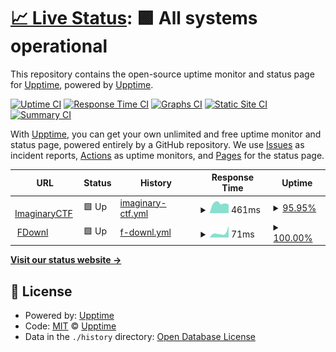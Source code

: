 # [📈 Live Status](https://uptime.headadvertiserperson.ml): <!--live status--> **🟩 All systems operational**

This repository contains the open-source uptime monitor and status page for [Upptime](https://upptime.js.org), powered by [Upptime](https://github.com/upptime/upptime).

[![Uptime CI](https://github.com/Matthew-Imaginary/ictf-uptime/workflows/Uptime%20CI/badge.svg)](https://github.com/Matthew-Imaginary/ictf-uptime/actions?query=workflow%3A%22Uptime+CI%22)
[![Response Time CI](https://github.com/Matthew-Imaginary/ictf-uptime/workflows/Response%20Time%20CI/badge.svg)](https://github.com/Matthew-Imaginary/ictf-uptime/actions?query=workflow%3A%22Response+Time+CI%22)
[![Graphs CI](https://github.com/Matthew-Imaginary/ictf-uptime/workflows/Graphs%20CI/badge.svg)](https://github.com/Matthew-Imaginary/ictf-uptime/actions?query=workflow%3A%22Graphs+CI%22)
[![Static Site CI](https://github.com/Matthew-Imaginary/ictf-uptime/workflows/Static%20Site%20CI/badge.svg)](https://github.com/Matthew-Imaginary/ictf-uptime/actions?query=workflow%3A%22Static+Site+CI%22)
[![Summary CI](https://github.com/Matthew-Imaginary/ictf-uptime/workflows/Summary%20CI/badge.svg)](https://github.com/Matthew-Imaginary/ictf-uptime/actions?query=workflow%3A%22Summary+CI%22)

With [Upptime](https://upptime.js.org), you can get your own unlimited and free uptime monitor and status page, powered entirely by a GitHub repository. We use [Issues](https://github.com/upptime/upptime/issues) as incident reports, [Actions](https://github.com/Matthew-Imaginary/ictf-uptime/actions) as uptime monitors, and [Pages](https://upptime.github.io/upptime) for the status page.

<!--start: status pages-->
<!-- This summary is generated by Upptime (https://github.com/upptime/upptime) -->
<!-- Do not edit this manually, your changes will be overwritten -->
<!-- prettier-ignore -->
| URL | Status | History | Response Time | Uptime |
| --- | ------ | ------- | ------------- | ------ |
| <img alt="" src="https://imaginaryctf.org/img/logo.png" height="13"> [ImaginaryCTF](https://imaginaryctf.org) | 🟩 Up | [imaginary-ctf.yml](https://github.com/Matthew-Imaginary/ictf-uptime/commits/HEAD/history/imaginary-ctf.yml) | <details><summary><img alt="Response time graph" src="./graphs/imaginary-ctf/response-time-week.png" height="20"> 461ms</summary><br><a href="https://uptime.headadvertiserperson.ml/history/imaginary-ctf"><img alt="Response time 348" src="https://img.shields.io/endpoint?url=https%3A%2F%2Fraw.githubusercontent.com%2FMatthew-Imaginary%2Fictf-uptime%2FHEAD%2Fapi%2Fimaginary-ctf%2Fresponse-time.json"></a><br><a href="https://uptime.headadvertiserperson.ml/history/imaginary-ctf"><img alt="24-hour response time 392" src="https://img.shields.io/endpoint?url=https%3A%2F%2Fraw.githubusercontent.com%2FMatthew-Imaginary%2Fictf-uptime%2FHEAD%2Fapi%2Fimaginary-ctf%2Fresponse-time-day.json"></a><br><a href="https://uptime.headadvertiserperson.ml/history/imaginary-ctf"><img alt="7-day response time 461" src="https://img.shields.io/endpoint?url=https%3A%2F%2Fraw.githubusercontent.com%2FMatthew-Imaginary%2Fictf-uptime%2FHEAD%2Fapi%2Fimaginary-ctf%2Fresponse-time-week.json"></a><br><a href="https://uptime.headadvertiserperson.ml/history/imaginary-ctf"><img alt="30-day response time 366" src="https://img.shields.io/endpoint?url=https%3A%2F%2Fraw.githubusercontent.com%2FMatthew-Imaginary%2Fictf-uptime%2FHEAD%2Fapi%2Fimaginary-ctf%2Fresponse-time-month.json"></a><br><a href="https://uptime.headadvertiserperson.ml/history/imaginary-ctf"><img alt="1-year response time 356" src="https://img.shields.io/endpoint?url=https%3A%2F%2Fraw.githubusercontent.com%2FMatthew-Imaginary%2Fictf-uptime%2FHEAD%2Fapi%2Fimaginary-ctf%2Fresponse-time-year.json"></a></details> | <details><summary><a href="https://uptime.headadvertiserperson.ml/history/imaginary-ctf">95.95%</a></summary><a href="https://uptime.headadvertiserperson.ml/history/imaginary-ctf"><img alt="All-time uptime 99.44%" src="https://img.shields.io/endpoint?url=https%3A%2F%2Fraw.githubusercontent.com%2FMatthew-Imaginary%2Fictf-uptime%2FHEAD%2Fapi%2Fimaginary-ctf%2Fuptime.json"></a><br><a href="https://uptime.headadvertiserperson.ml/history/imaginary-ctf"><img alt="24-hour uptime 100.00%" src="https://img.shields.io/endpoint?url=https%3A%2F%2Fraw.githubusercontent.com%2FMatthew-Imaginary%2Fictf-uptime%2FHEAD%2Fapi%2Fimaginary-ctf%2Fuptime-day.json"></a><br><a href="https://uptime.headadvertiserperson.ml/history/imaginary-ctf"><img alt="7-day uptime 95.95%" src="https://img.shields.io/endpoint?url=https%3A%2F%2Fraw.githubusercontent.com%2FMatthew-Imaginary%2Fictf-uptime%2FHEAD%2Fapi%2Fimaginary-ctf%2Fuptime-week.json"></a><br><a href="https://uptime.headadvertiserperson.ml/history/imaginary-ctf"><img alt="30-day uptime 99.07%" src="https://img.shields.io/endpoint?url=https%3A%2F%2Fraw.githubusercontent.com%2FMatthew-Imaginary%2Fictf-uptime%2FHEAD%2Fapi%2Fimaginary-ctf%2Fuptime-month.json"></a><br><a href="https://uptime.headadvertiserperson.ml/history/imaginary-ctf"><img alt="1-year uptime 99.30%" src="https://img.shields.io/endpoint?url=https%3A%2F%2Fraw.githubusercontent.com%2FMatthew-Imaginary%2Fictf-uptime%2FHEAD%2Fapi%2Fimaginary-ctf%2Fuptime-year.json"></a></details>
| <img alt="" src="https://fdow.nl/img/cover.svg" height="13"> [FDownl](https://fdow.nl) | 🟩 Up | [f-downl.yml](https://github.com/Matthew-Imaginary/ictf-uptime/commits/HEAD/history/f-downl.yml) | <details><summary><img alt="Response time graph" src="./graphs/f-downl/response-time-week.png" height="20"> 71ms</summary><br><a href="https://uptime.headadvertiserperson.ml/history/f-downl"><img alt="Response time 241" src="https://img.shields.io/endpoint?url=https%3A%2F%2Fraw.githubusercontent.com%2FMatthew-Imaginary%2Fictf-uptime%2FHEAD%2Fapi%2Ff-downl%2Fresponse-time.json"></a><br><a href="https://uptime.headadvertiserperson.ml/history/f-downl"><img alt="24-hour response time 134" src="https://img.shields.io/endpoint?url=https%3A%2F%2Fraw.githubusercontent.com%2FMatthew-Imaginary%2Fictf-uptime%2FHEAD%2Fapi%2Ff-downl%2Fresponse-time-day.json"></a><br><a href="https://uptime.headadvertiserperson.ml/history/f-downl"><img alt="7-day response time 71" src="https://img.shields.io/endpoint?url=https%3A%2F%2Fraw.githubusercontent.com%2FMatthew-Imaginary%2Fictf-uptime%2FHEAD%2Fapi%2Ff-downl%2Fresponse-time-week.json"></a><br><a href="https://uptime.headadvertiserperson.ml/history/f-downl"><img alt="30-day response time 150" src="https://img.shields.io/endpoint?url=https%3A%2F%2Fraw.githubusercontent.com%2FMatthew-Imaginary%2Fictf-uptime%2FHEAD%2Fapi%2Ff-downl%2Fresponse-time-month.json"></a><br><a href="https://uptime.headadvertiserperson.ml/history/f-downl"><img alt="1-year response time 263" src="https://img.shields.io/endpoint?url=https%3A%2F%2Fraw.githubusercontent.com%2FMatthew-Imaginary%2Fictf-uptime%2FHEAD%2Fapi%2Ff-downl%2Fresponse-time-year.json"></a></details> | <details><summary><a href="https://uptime.headadvertiserperson.ml/history/f-downl">100.00%</a></summary><a href="https://uptime.headadvertiserperson.ml/history/f-downl"><img alt="All-time uptime 98.54%" src="https://img.shields.io/endpoint?url=https%3A%2F%2Fraw.githubusercontent.com%2FMatthew-Imaginary%2Fictf-uptime%2FHEAD%2Fapi%2Ff-downl%2Fuptime.json"></a><br><a href="https://uptime.headadvertiserperson.ml/history/f-downl"><img alt="24-hour uptime 100.00%" src="https://img.shields.io/endpoint?url=https%3A%2F%2Fraw.githubusercontent.com%2FMatthew-Imaginary%2Fictf-uptime%2FHEAD%2Fapi%2Ff-downl%2Fuptime-day.json"></a><br><a href="https://uptime.headadvertiserperson.ml/history/f-downl"><img alt="7-day uptime 100.00%" src="https://img.shields.io/endpoint?url=https%3A%2F%2Fraw.githubusercontent.com%2FMatthew-Imaginary%2Fictf-uptime%2FHEAD%2Fapi%2Ff-downl%2Fuptime-week.json"></a><br><a href="https://uptime.headadvertiserperson.ml/history/f-downl"><img alt="30-day uptime 99.10%" src="https://img.shields.io/endpoint?url=https%3A%2F%2Fraw.githubusercontent.com%2FMatthew-Imaginary%2Fictf-uptime%2FHEAD%2Fapi%2Ff-downl%2Fuptime-month.json"></a><br><a href="https://uptime.headadvertiserperson.ml/history/f-downl"><img alt="1-year uptime 99.74%" src="https://img.shields.io/endpoint?url=https%3A%2F%2Fraw.githubusercontent.com%2FMatthew-Imaginary%2Fictf-uptime%2FHEAD%2Fapi%2Ff-downl%2Fuptime-year.json"></a></details>

<!--end: status pages-->

[**Visit our status website →**](https://uptime.headadvertiserperson.ml)

## 📄 License

- Powered by: [Upptime](https://github.com/upptime/upptime)
- Code: [MIT](./LICENSE) © [Upptime](https://upptime.js.org)
- Data in the `./history` directory: [Open Database License](https://opendatacommons.org/licenses/odbl/1-0/)
